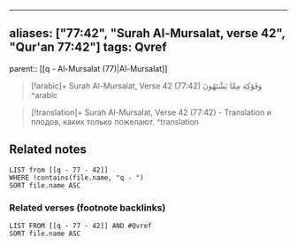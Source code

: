 
---
aliases: ["77:42", "Surah Al-Mursalat, verse 42", "Qur'an 77:42"]
tags: Qvref
---

parent:: [[q - Al-Mursalat (77)|Al-Mursalat]]

> [!arabic]+ Surah Al-Mursalat, Verse 42 (77:42)
> <span class="quran-arabic">وَفَوَٰكِهَ مِمَّا يَشْتَهُونَ</span>
^arabic

> [!translation]+ Surah Al-Mursalat, Verse 42 (77:42) - Translation
> и плодов, каких только пожелают.
^translation



## Related notes
```dataview
LIST from [[q - 77 - 42]]
WHERE !contains(file.name, "q - ")
SORT file.name ASC
```

### Related verses (footnote backlinks)
```dataview
LIST FROM [[q - 77 - 42]] AND #Qvref
SORT file.name ASC
```

